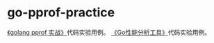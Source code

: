 # go-pprof-practice

[《golang pprof 实战》](https://blog.wolfogre.com/posts/go-ppof-practice/)代码实验用例。
[《Go性能分析工具》](http://blog.farmer233.top/2023/07/04/Go%E6%80%A7%E8%83%BD%E5%88%86%E6%9E%90%E5%B7%A5%E5%85%B7/)代码实验用例。
